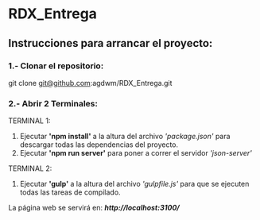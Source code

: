 # RDX_Entrega

## Instrucciones para arrancar el proyecto:

### 1.- Clonar el repositorio:
git clone git@github.com:agdwm/RDX_Entrega.git

### 2.- Abrir 2 Terminales:

TERMINAL 1:
1) Ejecutar **'npm install'** a la altura del archivo *'package.json'* para descargar todas las dependencias del proyecto.
2) Ejecutar **'npm run server'** para poner a correr el servidor *'json-server'*

TERMINAL 2:
1) Ejecutar **'gulp'** a la altura del archivo *'gulpfile.js'* para que se ejecuten todas las tareas de compilado.

La página web se servirá en:
***http://localhost:3100/***
